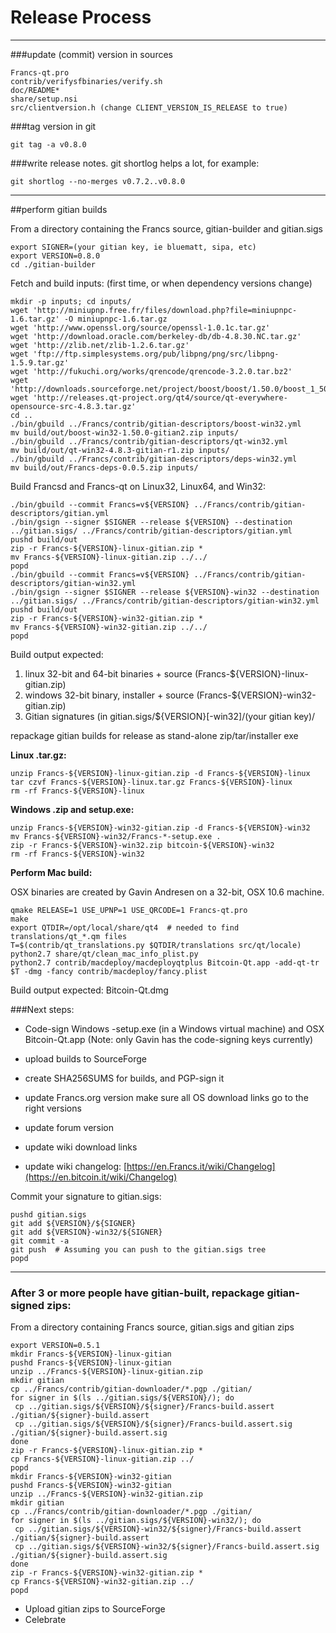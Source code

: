 Release Process
====================

* * *

###update (commit) version in sources


	Francs-qt.pro
	contrib/verifysfbinaries/verify.sh
	doc/README*
	share/setup.nsi
	src/clientversion.h (change CLIENT_VERSION_IS_RELEASE to true)

###tag version in git

	git tag -a v0.8.0

###write release notes. git shortlog helps a lot, for example:

	git shortlog --no-merges v0.7.2..v0.8.0

* * *

##perform gitian builds

 From a directory containing the Francs source, gitian-builder and gitian.sigs
  
	export SIGNER=(your gitian key, ie bluematt, sipa, etc)
	export VERSION=0.8.0
	cd ./gitian-builder

 Fetch and build inputs: (first time, or when dependency versions change)

	mkdir -p inputs; cd inputs/
	wget 'http://miniupnp.free.fr/files/download.php?file=miniupnpc-1.6.tar.gz' -O miniupnpc-1.6.tar.gz
	wget 'http://www.openssl.org/source/openssl-1.0.1c.tar.gz'
	wget 'http://download.oracle.com/berkeley-db/db-4.8.30.NC.tar.gz'
	wget 'http://zlib.net/zlib-1.2.6.tar.gz'
	wget 'ftp://ftp.simplesystems.org/pub/libpng/png/src/libpng-1.5.9.tar.gz'
	wget 'http://fukuchi.org/works/qrencode/qrencode-3.2.0.tar.bz2'
	wget 'http://downloads.sourceforge.net/project/boost/boost/1.50.0/boost_1_50_0.tar.bz2'
	wget 'http://releases.qt-project.org/qt4/source/qt-everywhere-opensource-src-4.8.3.tar.gz'
	cd ..
	./bin/gbuild ../Francs/contrib/gitian-descriptors/boost-win32.yml
	mv build/out/boost-win32-1.50.0-gitian2.zip inputs/
	./bin/gbuild ../Francs/contrib/gitian-descriptors/qt-win32.yml
	mv build/out/qt-win32-4.8.3-gitian-r1.zip inputs/
	./bin/gbuild ../Francs/contrib/gitian-descriptors/deps-win32.yml
	mv build/out/Francs-deps-0.0.5.zip inputs/

 Build Francsd and Francs-qt on Linux32, Linux64, and Win32:
  
	./bin/gbuild --commit Francs=v${VERSION} ../Francs/contrib/gitian-descriptors/gitian.yml
	./bin/gsign --signer $SIGNER --release ${VERSION} --destination ../gitian.sigs/ ../Francs/contrib/gitian-descriptors/gitian.yml
	pushd build/out
	zip -r Francs-${VERSION}-linux-gitian.zip *
	mv Francs-${VERSION}-linux-gitian.zip ../../
	popd
	./bin/gbuild --commit Francs=v${VERSION} ../Francs/contrib/gitian-descriptors/gitian-win32.yml
	./bin/gsign --signer $SIGNER --release ${VERSION}-win32 --destination ../gitian.sigs/ ../Francs/contrib/gitian-descriptors/gitian-win32.yml
	pushd build/out
	zip -r Francs-${VERSION}-win32-gitian.zip *
	mv Francs-${VERSION}-win32-gitian.zip ../../
	popd

  Build output expected:

  1. linux 32-bit and 64-bit binaries + source (Francs-${VERSION}-linux-gitian.zip)
  2. windows 32-bit binary, installer + source (Francs-${VERSION}-win32-gitian.zip)
  3. Gitian signatures (in gitian.sigs/${VERSION}[-win32]/(your gitian key)/

repackage gitian builds for release as stand-alone zip/tar/installer exe

**Linux .tar.gz:**

	unzip Francs-${VERSION}-linux-gitian.zip -d Francs-${VERSION}-linux
	tar czvf Francs-${VERSION}-linux.tar.gz Francs-${VERSION}-linux
	rm -rf Francs-${VERSION}-linux

**Windows .zip and setup.exe:**

	unzip Francs-${VERSION}-win32-gitian.zip -d Francs-${VERSION}-win32
	mv Francs-${VERSION}-win32/Francs-*-setup.exe .
	zip -r Francs-${VERSION}-win32.zip bitcoin-${VERSION}-win32
	rm -rf Francs-${VERSION}-win32

**Perform Mac build:**

  OSX binaries are created by Gavin Andresen on a 32-bit, OSX 10.6 machine.

	qmake RELEASE=1 USE_UPNP=1 USE_QRCODE=1 Francs-qt.pro
	make
	export QTDIR=/opt/local/share/qt4  # needed to find translations/qt_*.qm files
	T=$(contrib/qt_translations.py $QTDIR/translations src/qt/locale)
	python2.7 share/qt/clean_mac_info_plist.py
	python2.7 contrib/macdeploy/macdeployqtplus Bitcoin-Qt.app -add-qt-tr $T -dmg -fancy contrib/macdeploy/fancy.plist

 Build output expected: Bitcoin-Qt.dmg

###Next steps:

* Code-sign Windows -setup.exe (in a Windows virtual machine) and
  OSX Bitcoin-Qt.app (Note: only Gavin has the code-signing keys currently)

* upload builds to SourceForge

* create SHA256SUMS for builds, and PGP-sign it

* update Francs.org version
  make sure all OS download links go to the right versions

* update forum version

* update wiki download links

* update wiki changelog: [https://en.Francs.it/wiki/Changelog](https://en.bitcoin.it/wiki/Changelog)

Commit your signature to gitian.sigs:

	pushd gitian.sigs
	git add ${VERSION}/${SIGNER}
	git add ${VERSION}-win32/${SIGNER}
	git commit -a
	git push  # Assuming you can push to the gitian.sigs tree
	popd

-------------------------------------------------------------------------

### After 3 or more people have gitian-built, repackage gitian-signed zips:

From a directory containing Francs source, gitian.sigs and gitian zips

	export VERSION=0.5.1
	mkdir Francs-${VERSION}-linux-gitian
	pushd Francs-${VERSION}-linux-gitian
	unzip ../Francs-${VERSION}-linux-gitian.zip
	mkdir gitian
	cp ../Francs/contrib/gitian-downloader/*.pgp ./gitian/
	for signer in $(ls ../gitian.sigs/${VERSION}/); do
	 cp ../gitian.sigs/${VERSION}/${signer}/Francs-build.assert ./gitian/${signer}-build.assert
	 cp ../gitian.sigs/${VERSION}/${signer}/Francs-build.assert.sig ./gitian/${signer}-build.assert.sig
	done
	zip -r Francs-${VERSION}-linux-gitian.zip *
	cp Francs-${VERSION}-linux-gitian.zip ../
	popd
	mkdir Francs-${VERSION}-win32-gitian
	pushd Francs-${VERSION}-win32-gitian
	unzip ../Francs-${VERSION}-win32-gitian.zip
	mkdir gitian
	cp ../Francs/contrib/gitian-downloader/*.pgp ./gitian/
	for signer in $(ls ../gitian.sigs/${VERSION}-win32/); do
	 cp ../gitian.sigs/${VERSION}-win32/${signer}/Francs-build.assert ./gitian/${signer}-build.assert
	 cp ../gitian.sigs/${VERSION}-win32/${signer}/Francs-build.assert.sig ./gitian/${signer}-build.assert.sig
	done
	zip -r Francs-${VERSION}-win32-gitian.zip *
	cp Francs-${VERSION}-win32-gitian.zip ../
	popd

- Upload gitian zips to SourceForge
- Celebrate 
